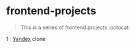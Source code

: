 # frontend-projects

> This is a series of frontend projects :octocat: 

1 : [Yandex](https://yandex.com) clone 

